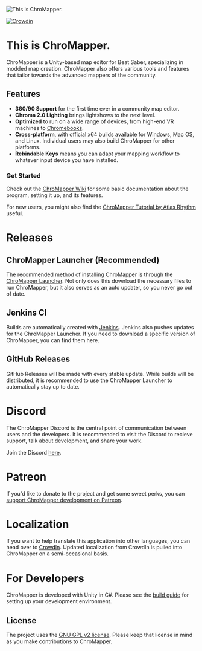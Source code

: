 ﻿![This is ChroMapper.](https://i.imgur.com/nQ7caC2.png)

[![Crowdin](https://badges.crowdin.net/chromapper/localized.svg)](https://crowdin.com/project/chromapper)

# This is ChroMapper.
ChroMapper is a Unity-based map editor for Beat Saber, specializing in modded map creation. ChroMapper also offers various tools and features that tailor towards the advanced mappers of the community.

## Features
- **360/90 Support** for the first time ever in a community map editor.
- **Chroma 2.0 Lighting** brings lightshows to the next level.
- **Optimized** to run on a wide range of devices, from high-end VR machines to [Chromebooks](https://cdn.discordapp.com/attachments/702231982335197264/892184054147993640/20210927_190030.jpg).
- **Cross-platform**, with official x64 builds available for Windows, Mac OS, and Linux. Individual users may also build ChroMapper for other platforms.
- **Rebindable Keys** means you can adapt your mapping workflow to whatever input device you have installed.

### Get Started
Check out the [ChroMapper Wiki](https://chromapper.atlassian.net/wiki/spaces/UG/overview) for some basic documentation about the program, setting it up, and its features.

For new users, you might also find the [ChroMapper Tutorial by Atlas Rhythm](https://youtu.be/6SixwKR43Zg) useful.

# Releases

## ChroMapper Launcher (Recommended)
The recommended method of installing ChroMapper is through the [ChroMapper Launcher](https://cm.topc.at/dl). Not only does this download the necessary files to run ChroMapper, but it also serves as an auto updater, so you never go out of date.

## Jenkins CI
Builds are automatically created with [Jenkins](https://jenkins.kirkstall.top-cat.me/view/All/job/ChroMapper/). Jenkins also pushes updates for the ChroMapper Launcher. If you need to download a specific version of ChroMapper, you can find them here.

## GitHub Releases
GitHub Releases will be made with every stable update. While builds will be distributed, it is recommended to use the ChroMapper Launcher to automatically stay up to date.

# Discord
The ChroMapper Discord is the central point of communication between users and the developers. It is recommended to visit the Discord to recieve support, talk about development, and share your work.

Join the Discord [here](https://discord.gg/YmEt9EZ8pw).

# Patreon
If you'd like to donate to the project and get some sweet perks, you can [support ChroMapper development on Patreon](https://www.patreon.com/Caeden117).

# Localization
If you want to help translate this application into other languages, you can head over to [CrowdIn](https://crwd.in/chromapper). Updated localization from CrowdIn is pulled into ChroMapper on a semi-occasional basis.

# For Developers
ChroMapper is developed with Unity in C#. Please see the [build guide](BUILD.md) for setting up your development environment.

## License
The project uses the [GNU GPL v2 license](https://github.com/Caeden117/ChroMapper/blob/master/LICENSE). Please keep that license in mind as you make contributions to ChroMapper.
